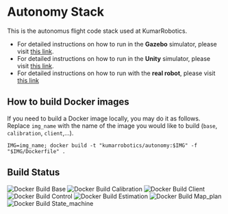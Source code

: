 # Autonomy Stack

This is the autonomus flight code stack used at KumarRobotics. 
 - For detailed instructions on how to run in the **Gazebo** simulator, please visit [this link](https://github.com/KumarRobotics/autonomy_stack/blob/master/docs/GazeboSimulatorSetup.md).
 - For detailed instructions on how to run in the **Unity** simulator, please visit [this link](https://github.com/KumarRobotics/autonomy_stack/blob/master/docs/UnitySimulatorSetup.md).
 - For detailed instructions on how to run with the **real robot**, please visit [this link](https://github.com/KumarRobotics/autonomy_stack/blob/master/docs/RealRobotSetup.md)

## How to build Docker images

If you need to build a Docker image locally, you may do it as follows. Replace
`img_name` with the name of the image you would like to build (`base`,
`calibration`, `client`,...).

```
IMG=img_name; docker build -t "kumarrobotics/autonomy:$IMG" -f "$IMG/Dockerfile" .
```

## Build Status
![Docker Build Base](https://github.com/kumarrobotics/autonomy_stack/actions/workflows/docker-build-base.yaml/badge.svg)
![Docker Build Calibration](https://github.com/kumarrobotics/autonomy_stack/actions/workflows/docker-build-calibration.yaml/badge.svg)
![Docker Build Client](https://github.com/kumarrobotics/autonomy_stack/actions/workflows/docker-build-client.yaml/badge.svg)
![Docker Build Control](https://github.com/kumarrobotics/autonomy_stack/actions/workflows/docker-build-control.yaml/badge.svg)
![Docker Build Estimation](https://github.com/kumarrobotics/autonomy_stack/actions/workflows/docker-build-estimation.yaml/badge.svg)
![Docker Build Map_plan](https://github.com/kumarrobotics/autonomy_stack/actions/workflows/docker-build-map-plan.yaml/badge.svg)
![Docker Build State_machine](https://github.com/kumarrobotics/autonomy_stack/actions/workflows/docker-build-state-machine.yaml/badge.svg)
